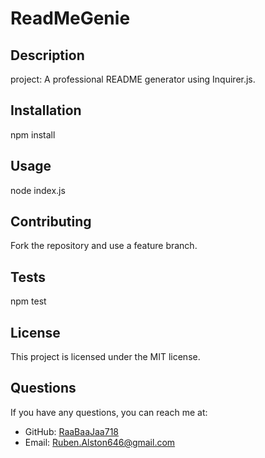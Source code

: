 # ReadMeGenie

## Description

project: A professional README generator using Inquirer.js.

## Installation

npm install

## Usage

node index.js

## Contributing

Fork the repository and use a feature branch.

## Tests

npm test

## License

This project is licensed under the MIT license.

## Questions

If you have any questions, you can reach me at:

- GitHub: [RaaBaaJaa718](https://github.com/RaaBaaJaa718)
- Email: Ruben.Alston646@gmail.com
